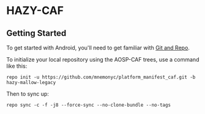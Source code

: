 HAZY-CAF
===========

Getting Started
---------------

To get started with Android, you'll need to get
familiar with [Git and Repo](http://source.android.com/source/using-repo.html).

To initialize your local repository using the AOSP-CAF trees, use a command like this:

    repo init -u https://github.com/mnemonyc/platform_manifest_caf.git -b hazy-mallow-legacy

Then to sync up:

    repo sync -c -f -j8 --force-sync --no-clone-bundle --no-tags
